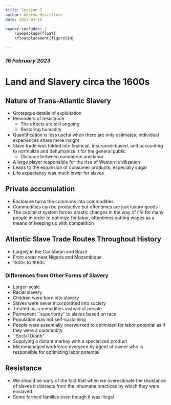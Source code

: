 ```yaml
---
title: Session 7
author: Andrew Mascillaro
date: 2023-02-16

header-includes: |
    \usepackage{float}
    \floatplacement{figure}{H} 

---
```


### _16 February 2023_

# Land and Slavery circa the 1600s

## Nature of Trans-Atlantic Slavery

- Grotesque details of exploitation
- Reminders of resistance
  - The effects are still ongoing
  - Restoring humanity
- Quantification is less useful when there are only
estimates; individual experiences share more insight
- Slave trade was folded into financial, insurance-based,
and accounting to normalize and dehumanize it for the
general public
  - Distance between commerce and labor
- A large player responsible for the rise of Western
civilization
- Leads to the expansion of consumer products, especially
sugar
- Life expectancy was much lower for slaves

## Private accumulation

- Enclosure turns the commons into commodities
- Commodities can be productive but oftentimes are just
luxury goods
- The capitalist system forces drastic changes in the
way of life for many people in order to optimize for
labor, oftentimes cutting wages as a means of keeping up
with competition

## Atlantic Slave Trade Routes Throughout History

- Largely in the Caribbean and Brazil
- From areas near Nigeria and Mozambique
- 1500s to 1860s

### Differences from Other Forms of Slavery

- Larger-scale
- Racial slavery
- Children were born into slavery
- Slaves were never incorporated into society
- Treated as commodities instead of people
- Permanent \`\`superiority" to slaves based on race
- Population was not self-sustaining
- People were essentially overworked to optimized for labor
potential as if they were a commodity
- \`\`Social Death"
- Supplying a distant markey with a specialized product
- Micromanaged workforce overseen by agent of owner who is
responsible for optimizing labor potential

## Resistance

- We should be wary of the fact that when we overestimate the
resistance of slaves it distracts from the inhumane practices
by which they were enslaved
- Some formed families even though it was illegal

